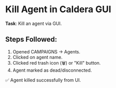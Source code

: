 # Kill Agent in Caldera GUI

**Task**: Kill an agent via GUI.

## Steps Followed:
1. Opened CAMPAIGNS → Agents.
2. Clicked on agent name.
3. Clicked red trash icon (🗑️) or "Kill" button.
4. Agent marked as dead/disconnected.

✅ Agent killed successfully from UI.

